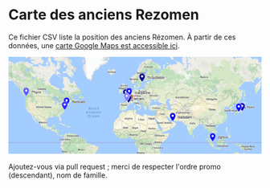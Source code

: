 Carte des anciens Rezomen
=========================

Ce fichier CSV liste la position des anciens Rézomen. À partir de ces données, une [carte Google Maps est accessible ici](https://www.google.com/maps/d/viewer?mid=1R_ogcebnWSXzlkURnYW6t5LaXIA).

[![screenshot](sample.png)](https://www.google.com/maps/d/viewer?mid=1R_ogcebnWSXzlkURnYW6t5LaXIA)

Ajoutez-vous via pull request ; merci de respecter l'ordre promo (descendant), nom de famille.
